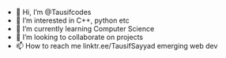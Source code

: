 - 👋 Hi, I’m @Tausifcodes
- 👀 I’m interested in C++, python etc
- 🌱 I’m currently learning Computer Science 
- 💞️ I’m looking to collaborate on projects 
- 📫 How to reach me linktr.ee/TausifSayyad
emerging web dev
<!---
Tausifcodes/Tausifcodes is a ✨ special ✨ repository because its `README.md` (this file) appears on your GitHub profile.
You can click the Preview link to take a look at your changes.
--->
